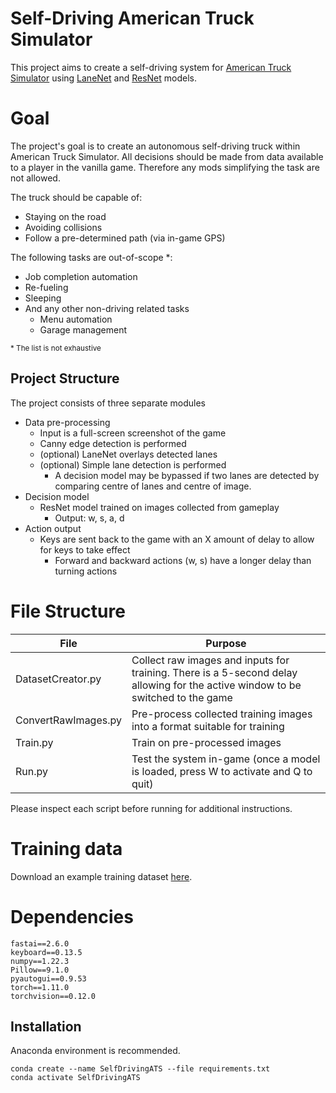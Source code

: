# Self-Driving American Truck Simulator
This project aims to create a self-driving system for [American Truck Simulator](https://americantrucksimulator.com/) using [LaneNet](https://arxiv.org/abs/1807.01726) and [ResNet](https://ieeexplore.ieee.org/document/7780459) models.
# Goal
The project's goal is to create an autonomous self-driving truck within American Truck Simulator. All decisions should be made from data available to a player in the vanilla game. Therefore any mods simplifying the task are not allowed.

The truck should be capable of:
* Staying on the road
* Avoiding collisions
* Follow a pre-determined path (via in-game GPS)

The following tasks are out-of-scope *:
* Job completion automation
* Re-fueling
* Sleeping
* And any other non-driving related tasks
  * Menu automation
  * Garage management

<sup>* The list is not exhaustive</sup>

## Project Structure
The project consists of three separate modules
* Data pre-processing
    * Input is a full-screen screenshot of the game
    * Canny edge detection is performed
    * (optional) LaneNet overlays detected lanes
    * (optional) Simple lane detection is performed
      * A decision model may be bypassed if two lanes are detected by comparing centre of lanes and centre of image.
* Decision model
  * ResNet model trained on images collected from gameplay
    * Output: w, s, a, d
* Action output
    * Keys are sent back to the game with an X amount of delay to allow for keys to take effect
      * Forward and backward actions (w, s) have a longer delay than turning actions

# File Structure
| File                | Purpose                                                                                                                         |
|---------------------|---------------------------------------------------------------------------------------------------------------------------------|
| DatasetCreator.py   | Collect raw images and inputs for training. There is a 5-second delay allowing for the active window to be switched to the game |
| ConvertRawImages.py | Pre-process collected training images into a format suitable for training                                                       |
| Train.py            | Train on pre-processed images                                                                                                   |
| Run.py              | Test the system in-game (once a model is loaded, press W to activate and Q to quit)                                             |

Please inspect each script before running for additional instructions.

# Training data
Download an example training dataset [here](https://drive.google.com/drive/folders/1-4YN3uoHxECsaCSYhczXoH7cTm9I1Rkq?usp=sharing).

# Dependencies
```
fastai==2.6.0
keyboard==0.13.5
numpy==1.22.3
Pillow==9.1.0
pyautogui==0.9.53
torch==1.11.0
torchvision==0.12.0
```
## Installation
Anaconda environment is recommended.

```
conda create --name SelfDrivingATS --file requirements.txt
conda activate SelfDrivingATS
```